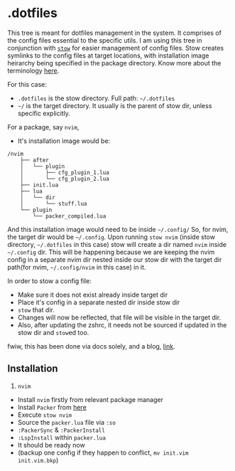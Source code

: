 # .dotfiles

This tree is meant for dotfiles management in the system. It comprises of the
config files essential to the specific utils. I am using this tree in
conjunction with [`stow`](https://www.gnu.org/software/stow/manual/stow.html) for easier management of config 
files.
Stow creates symlinks to the config files at target locations, with installation
image heirarchy being specified in the package directory. Know more about the
terminology [here](https://www.gnu.org/software/stow/manual/stow.html#Terminology).

For this case:
* `.dotfiles` is the stow directory. Full path: `~/.dotfiles`
* `~/` is the target directory. It usually is the parent of stow dir, unless
  specific explicitly.

For a package, say `nvim`, 
* It's installation image would be:

```
/nvim
    ├── after
    │   └── plugin
    │       ├── cfg_plugin_1.lua
    │       └── cfg_plugin_2.lua
    ├── init.lua
    ├── lua
    │   └── dir
    │       └── stuff.lua
    └── plugin
        └── packer_compiled.lua
```

And this installation image would need to be inside `~/.config/`
So, for nvim, the target dir would be `~/.config`. Upon running `stow nvim`
(inside stow directory, `~/.dotfiles` in this case) stow will create a dir named
`nvim` inside `~/.config` dir. This will be happening because we are keeping the
nvim config in a separate nvim dir nested inside our stow dir with the target
dir path(for nvim, `~/.config/nvim` in this case) in it.


In order to stow a config file:
* Make sure it does not exist already inside target dir
* Place it's config in a separate nested dir inside stow dir
* `stow` that dir.
* Changes will now be reflected, that file will be visible in the target dir.
* Also, after updating the zshrc, it needs not be sourced if updated in the stow
  dir and `stow`ed too.

fwiw, this has been done via docs solely, and a blog, [link](https://web.archive.org/web/20230924171233/https://stevenrbaker.com/tech/managing-dotfiles-with-gnu-stow.html).

## Installation
1. `nvim`
- Install `nvim` firstly from relevant package manager
- Install `Packer` from [here](https://github.com/wbthomason/packer.nvim#quickstart)
- Execute `stow nvim`
- Source the `packer.lua` file via `:so`
- `:PackerSync` & `:PackerInstall`
- `:LspInstall` within `packer.lua`
- It should be ready now
- (backup one config if they happen to conflict, `mv init.vim init.vim.bkp`)
